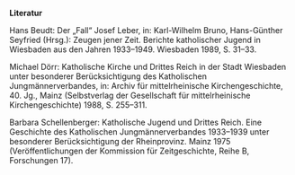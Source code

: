 **Literatur**

Hans Beudt: Der „Fall“ Josef Leber, in: Karl-Wilhelm Bruno, Hans-Günther
Seyfried (Hrsg.): Zeugen jener Zeit. Berichte katholischer Jugend in
Wiesbaden aus den Jahren 1933–1949. Wiesbaden 1989, S. 31–33.

Michael Dörr: Katholische Kirche und Drittes Reich in der Stadt
Wiesbaden unter besonderer Berücksichtigung des Katholischen
Jungmännerverbandes, in: Archiv für mittelrheinische Kirchengeschichte,
40. Jg., Mainz (Selbstverlag der Gesellschaft für mittelrheinische
Kirchengeschichte) 1988, S. 255–311.

Barbara Schellenberger: Katholische Jugend und Drittes Reich. Eine
Geschichte des Katholischen Jungmännerverbandes 1933–1939 unter
besonderer Berücksichtigung der Rheinprovinz. Mainz 1975
(Veröffentlichungen der Kommission für Zeitgeschichte, Reihe B,
Forschungen 17).
